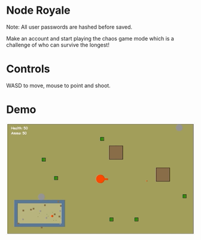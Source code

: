 # Node Royale

Note: All user passwords are hashed before saved.

Make an account and start playing the chaos game mode which is a challenge of who can survive the longest!

# Controls

WASD to move, mouse to point and shoot.

# Demo

![](demo.gif)
